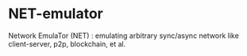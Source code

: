 # NET-emulator
Network EmulaTor (NET) : emulating arbitrary sync/async network like client-server, p2p, blockchain, et al.
